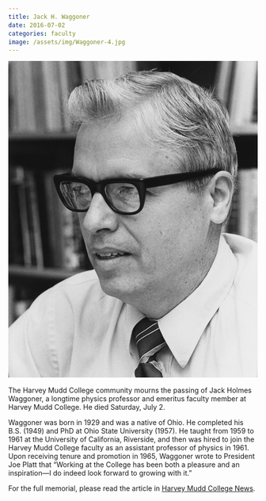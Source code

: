 ```yaml
---
title: Jack H. Waggoner
date: 2016-07-02
categories: faculty
image: /assets/img/Waggoner-4.jpg
---
```

![Jack H. Waggoner](/assets/img/Waggoner-4.jpg)

The Harvey Mudd College community mourns the passing of Jack Holmes Waggoner, a longtime physics professor and emeritus faculty member at Harvey Mudd College. He died Saturday, July 2.

Waggoner was born in 1929 and was a native of Ohio. He completed his B.S. (1949) and PhD at Ohio State University (1957). He taught from 1959 to 1961 at the University of California, Riverside, and then was hired to join the Harvey Mudd College faculty as an assistant professor of physics in 1961. Upon receiving tenure and promotion in 1965, Waggoner wrote to President Joe Platt that “Working at the College has been both a pleasure and an inspiration—I do indeed look forward to growing with it.”

For the full memorial, please read the article in [Harvey Mudd College News](https://www.hmc.edu/about-hmc/2016/06/24/physics-professor-jack-h-waggoner-dies/).
